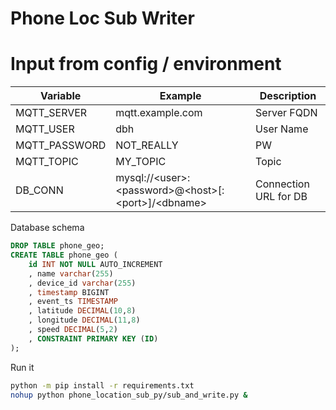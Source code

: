 # Phone Loc Sub Writer

# Input from config / environment

|Variable|Example|Description|
|-|-|-|
|MQTT_SERVER|mqtt.example.com| Server FQDN|
|MQTT_USER|dbh|User Name|
|MQTT_PASSWORD|NOT_REALLY|PW |
|MQTT_TOPIC|MY_TOPIC|Topic|
|DB_CONN|mysql://\<user\>:\<password\>@\<host\>[:\<port\>]/\<dbname\>|Connection URL for DB|



Database schema
```sql
DROP TABLE phone_geo;
CREATE TABLE phone_geo (
    id INT NOT NULL AUTO_INCREMENT
    , name varchar(255)
    , device_id varchar(255)
    , timestamp BIGINT
    , event_ts TIMESTAMP
    , latitude DECIMAL(10,8)
    , longitude DECIMAL(11,8) 
    , speed DECIMAL(5,2)
    , CONSTRAINT PRIMARY KEY (ID)
);
```

Run it
```bash
python -m pip install -r requirements.txt
nohup python phone_location_sub_py/sub_and_write.py & 

```
